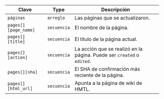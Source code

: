 | Clave                | Type        | Descripción                                                            |
| -------------------- | ----------- | ---------------------------------------------------------------------- |
| `páginas`            | `arreglo`   | Las páginas que se actualizaron.                                       |
| `pages[][page_name]` | `secuencia` | El nombre de la página.                                                |
| `pages[][title]`     | `secuencia` | El título de la página actual.                                         |
| `pages[][action]`    | `secuencia` | La acción que se realizó en la página. Puede ser `created` o `edited`. |
| `pages[][sha]`       | `secuencia` | El SHA de confirmación más reciente de la página.                      |
| `pages[][html_url]`  | `secuencia` | Apunta a la página de wiki de HMTL.                                    |
